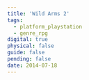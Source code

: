 ```yaml
---
title: 'Wild Arms 2'
tags:
  - platform_playstation
  - genre_rpg
digital: true
physical: false
guide: false
pending: false
date: 2014-07-18
---
```

